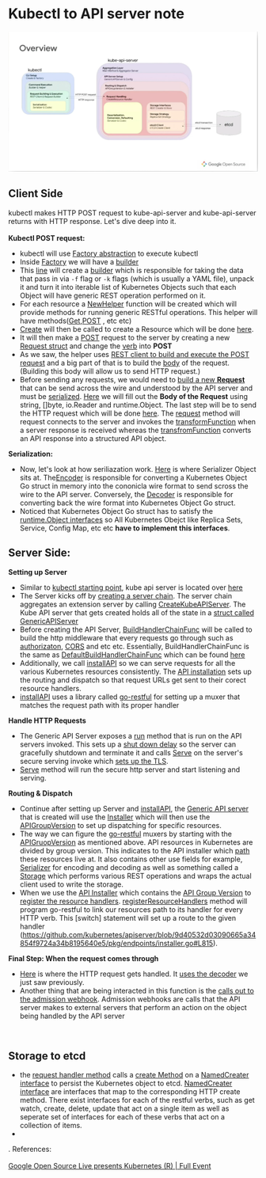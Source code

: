 # Kubectl to API server note
![API lifecycle](APIifecycle.png)


## Client Side
kubectl makes HTTP POST request to kube-api-server and kube-api-server returns with HTTP response. Let's dive deep into it. </br></br>
**Kubectl POST request:**
* kubectl will use [Factory abstraction](https://github.com/kubernetes/kubernetes/blob/7cea81ce34c4aa7d0e952d7f9957db254e3fbc83/staging/src/k8s.io/kubectl/pkg/cmd/util/factory.go#L40) to execute kubectl
* Inside [Factory](https://github.com/kubernetes/kubernetes/blob/7cea81ce34c4aa7d0e952d7f9957db254e3fbc83/staging/src/k8s.io/kubectl/pkg/cmd/util/factory.go#L40) we will have a [builder](https://github.com/kubernetes/kubernetes/blob/7cea81ce34c4aa7d0e952d7f9957db254e3fbc83/staging/src/k8s.io/kubectl/pkg/cmd/util/factory.go#L54) 
* This [line](https://github.com/kubernetes/kubernetes/blob/7cea81ce34c4aa7d0e952d7f9957db254e3fbc83/staging/src/k8s.io/kubectl/pkg/cmd/create/create.go#L252) will create a [builder](https://github.com/kubernetes/kubernetes/blob/7cea81ce34c4aa7d0e952d7f9957db254e3fbc83/staging/src/k8s.io/kubectl/pkg/cmd/util/factory.go#L54) which is responsible for taking the data that pass in via `-f` flag or `-k` flags (which is usually a YAML file), unpack it and turn it into iterable list of Kubernetes Objects such that each Object will have generic REST operation performed on it.
* For each resource a [NewHelper](https://github.com/kubernetes/kubernetes/blob/7cea81ce34c4aa7d0e952d7f9957db254e3fbc83/staging/src/k8s.io/kubectl/pkg/cmd/create/create.go#L286) function will be created which will provide methods for running generic RESTful operations. This helper will have methods([Get](https://github.com/kubernetes/kubernetes/blob/7cea81ce34c4aa7d0e952d7f9957db254e3fbc83/staging/src/k8s.io/cli-runtime/pkg/resource/helper.go#L78),[POST](https://github.com/kubernetes/kubernetes/blob/7cea81ce34c4aa7d0e952d7f9957db254e3fbc83/staging/src/k8s.io/cli-runtime/pkg/resource/helper.go#L167) , etc etc)
* [Create](https://github.com/kubernetes/kubernetes/blob/7cea81ce34c4aa7d0e952d7f9957db254e3fbc83/staging/src/k8s.io/kubectl/pkg/cmd/create/create.go#L289) will then be called to create a Resource which will be done [here](https://github.com/kubernetes/kubernetes/blob/d88d9ac3b4eff86de439d65558a918a4d5fe962d/staging/src/k8s.io/cli-runtime/pkg/resource/helper.go#L166). 
* It will then make a [POST](https://github.com/kubernetes/kubernetes/blob/d88d9ac3b4eff86de439d65558a918a4d5fe962d/staging/src/k8s.io/cli-runtime/pkg/resource/helper.go#L167) request to the server by creating a new [Request struct](https://github.com/kubernetes/kubernetes/blob/d88d9ac3b4eff86de439d65558a918a4d5fe962d/staging/src/k8s.io/client-go/rest/request.go#L118) and change the [verb](https://github.com/kubernetes/kubernetes/blob/d88d9ac3b4eff86de439d65558a918a4d5fe962d/staging/src/k8s.io/client-go/rest/request.go#L99) into **POST**
* As we saw, the helper uses [REST client to build and execute the POST request](https://github.com/kubernetes/kubernetes/blob/7cea81ce34c4aa7d0e952d7f9957db254e3fbc83/staging/src/k8s.io/cli-runtime/pkg/resource/helper.go#L167) and a big part of that is to build the [body](https://github.com/kubernetes/kubernetes/blob/7cea81ce34c4aa7d0e952d7f9957db254e3fbc83/staging/src/k8s.io/cli-runtime/pkg/resource/helper.go#L171) of the request. (Building this body will allow us to send HTTP request.)
* Before sending any requests, we would need to [build a new **Request**](https://github.com/kubernetes/kubernetes/blob/7cea81ce34c4aa7d0e952d7f9957db254e3fbc83/staging/src/k8s.io/client-go/rest/client.go#L170) that can be send across the wire and understood by the API server and must be [serialized](https://github.com/kubernetes/kubernetes/blob/d88d9ac3b4eff86de439d65558a918a4d5fe962d/staging/src/k8s.io/client-go/rest/request.go#L453). [Here](https://github.com/kubernetes/kubernetes/blob/d88d9ac3b4eff86de439d65558a918a4d5fe962d/staging/src/k8s.io/client-go/rest/request.go#L425) we will fill out the **Body of the Request** using string, []byte, io.Reader and runtime.Object. The last step will be to send the HTTP request which will be done [here](https://github.com/kubernetes/kubernetes/blob/d88d9ac3b4eff86de439d65558a918a4d5fe962d/staging/src/k8s.io/client-go/rest/request.go#L978). The [request](https://github.com/kubernetes/kubernetes/blob/7cea81ce34c4aa7d0e952d7f9957db254e3fbc83/staging/src/k8s.io/client-go/rest/request.go#L849) method will request connects to the server and invokes the [transformFunction](https://github.com/kubernetes/kubernetes/blob/d88d9ac3b4eff86de439d65558a918a4d5fe962d/staging/src/k8s.io/client-go/rest/request.go#L1006) when a server response is received whereas the [transfromFunction](https://github.com/kubernetes/kubernetes/blob/d88d9ac3b4eff86de439d65558a918a4d5fe962d/staging/src/k8s.io/client-go/rest/request.go#L1006) converts an API response into a structured API object. </br> 

**Serialization:** </br>
* Now, let's look at how seriliazation work. [Here](https://github.com/kubernetes/kubernetes/blob/d88d9ac3b4eff86de439d65558a918a4d5fe962d/staging/src/k8s.io/apimachinery/pkg/runtime/interfaces.go#L86) is where Serializer Object sits at. The[Encoder](https://github.com/kubernetes/kubernetes/blob/d88d9ac3b4eff86de439d65558a918a4d5fe962d/staging/src/k8s.io/apimachinery/pkg/runtime/interfaces.go#L52) is responsible for converting a Kubernetes Object Go struct in memory into the cononicla wire format to send scross the wire to the API server. Conversely, the [Decoder](https://github.com/kubernetes/kubernetes/blob/d88d9ac3b4eff86de439d65558a918a4d5fe962d/staging/src/k8s.io/apimachinery/pkg/runtime/interfaces.go#L73) is responsible for converting back the wire format into Kubernetes Object Go struct.
* Noticed that Kubernetes Object Go struct has to satisfy the [runtime.Object interfaces](https://github.com/kubernetes/apimachinery/blob/2456ebdaba229616fab2161a615148884b46644b/pkg/runtime/interfaces.go#L299) so All Kubernetes Obejct like Replica Sets, Service, Config Map, etc etc **have to implement this interfaces**.
 
 ## Server Side:
 **Setting up Server**
 * Similar to [kubectl starting point](https://github.com/kubernetes/kubernetes/blob/master/cmd/kubectl/kubectl.go#L35), kube api server is located over [here](https://github.com/kubernetes/kubernetes/blob/master/cmd/kube-apiserver/apiserver.go) 
 * The Server kicks off by [creating a server chain](https://github.com/kubernetes/kubernetes/blob/862aa6d3a0d75825bacf40fb314f48d5814ad871/cmd/kube-apiserver/app/server.go#L183). The server chain aggregates an extension server by calling [CreateKubeAPIServer](https://github.com/kubernetes/kubernetes/blob/862aa6d3a0d75825bacf40fb314f48d5814ad871/cmd/kube-apiserver/app/server.go#L296). The Kube API server that gets created holds all of the state in a [struct called GenericAPIServer](https://github.com/kubernetes/kubernetes/blob/862aa6d3a0d75825bacf40fb314f48d5814ad871/staging/src/k8s.io/apiserver/pkg/server/config.go#L552) 
 * Before creating the API Server, [BuildHandlerChainFunc](https://github.com/kubernetes/kubernetes/blob/862aa6d3a0d75825bacf40fb314f48d5814ad871/staging/src/k8s.io/apiserver/pkg/server/config.go#L548) will be called to build the http middleware that every requests go through such as [authorizaton](https://github.com/kubernetes/apiserver/blob/9d40532d03090665a34854f9724a34b8195640e5/pkg/server/config.go#L721), [CORS](https://github.com/kubernetes/apiserver/blob/9d40532d03090665a34854f9724a34b8195640e5/pkg/server/config.go#L748) and etc etc. Essentially, BuildHandlerChainFunc is the same as [DefaultBuildHandlerChainFunc](https://github.com/kubernetes/apiserver/blob/9d40532d03090665a34854f9724a34b8195640e5/pkg/server/config.go#L303) which can be found [here](https://github.com/kubernetes/apiserver/blob/9d40532d03090665a34854f9724a34b8195640e5/pkg/server/config.go#L719)
 * Additionally, we call [installAPI](https://github.com/kubernetes/apiserver/blob/9d40532d03090665a34854f9724a34b8195640e5/pkg/server/config.go#L699) so we can serve requests for all the various Kubernetes resources consistently. The [API installation](https://github.com/kubernetes/apiserver/blob/9d40532d03090665a34854f9724a34b8195640e5/pkg/server/config.go#L770) sets up the routing and dispatch so that request URLs get sent to their corect resource handlers.
 * [installAPI](https://github.com/kubernetes/apiserver/blob/9d40532d03090665a34854f9724a34b8195640e5/pkg/server/config.go#L770) uses a library called [go-restful](https://github.com/emicklei/go-restful) for setting up a muxer that matches the request path with its proper handler
 
 **Handle HTTP Requests**
 * The Generic API Server exposes a [run](https://github.com/kubernetes/kubernetes/blob/862aa6d3a0d75825bacf40fb314f48d5814ad871/staging/src/k8s.io/apiserver/pkg/server/genericapiserver.go#L322) method that is run on the API servers invoked. This sets up a [shut down delay](https://github.com/kubernetes/kubernetes/blob/862aa6d3a0d75825bacf40fb314f48d5814ad871/staging/src/k8s.io/apiserver/pkg/server/genericapiserver.go#L339) so the server can gracefully shutdown and terminate it and calls [Serve](https://github.com/kubernetes/kubernetes/blob/862aa6d3a0d75825bacf40fb314f48d5814ad871/staging/src/k8s.io/apiserver/pkg/server/genericapiserver.go#L384) on the server's secure serving invoke which [sets up the TLS](https://github.com/kubernetes/kubernetes/blob/862aa6d3a0d75825bacf40fb314f48d5814ad871/staging/src/k8s.io/apiserver/pkg/server/secure_serving.go#L152).
 * [Serve](https://github.com/kubernetes/kubernetes/blob/862aa6d3a0d75825bacf40fb314f48d5814ad871/staging/src/k8s.io/apiserver/pkg/server/secure_serving.go#L147) method will run the secure http server and start listening and serving. </br>
 
 **Routing & Dispatch**
 * Continue after setting up Server and [installAPI](https://github.com/kubernetes/apiserver/blob/9d40532d03090665a34854f9724a34b8195640e5/pkg/server/config.go#L699), the [Generic API server](https://github.com/kubernetes/kubernetes/blob/862aa6d3a0d75825bacf40fb314f48d5814ad871/staging/src/k8s.io/apiserver/pkg/server/config.go#L552) that is created will use the [Installer](https://github.com/kubernetes/apiserver/blob/9d40532d03090665a34854f9724a34b8195640e5/pkg/endpoints/installer.go#L57) which will then use the [APIGroupVersion](https://github.com/kubernetes/apiserver/blob/9d40532d03090665a34854f9724a34b8195640e5/pkg/endpoints/groupversion.go#L51) to set up dispatching for specific resources.
 * The way we can figure the [go-restful](https://github.com/emicklei/go-restful) muxers by starting with the [APIGruopVersion](ttps://github.com/kubernetes/apiserver/blob/9d40532d03090665a34854f9724a34b8195640e5/pkg/endpoints/groupversion.go#L51) as mentioned above. API resources in Kubernetes are divided by group version. This indicates to the API installer which [path](https://github.com/kubernetes/apiserver/blob/9d40532d03090665a34854f9724a34b8195640e5/pkg/endpoints/groupversion.go#L54) these resources live at. It also contains other use fields for example, [Serializer](https://github.com/kubernetes/apiserver/blob/9d40532d03090665a34854f9724a34b8195640e5/pkg/endpoints/groupversion.go#L74) for encoding and decoding as well as something called a [Storage](https://github.com/kubernetes/apiserver/blob/9d40532d03090665a34854f9724a34b8195640e5/pkg/endpoints/groupversion.go#L52) which performs various REST operations and wraps the actual client used to write the storage.
 * When we use the [API Installer](https://github.com/kubernetes/apiserver/blob/9d40532d03090665a34854f9724a34b8195640e5/pkg/endpoints/installer.go#L57) which contains the [API Group Version](https://github.com/kubernetes/apiserver/blob/9d40532d03090665a34854f9724a34b8195640e5/pkg/endpoints/installer.go#L58) to [register the resource handlers](https://github.com/kubernetes/apiserver/blob/9d40532d03090665a34854f9724a34b8195640e5/pkg/endpoints/installer.go#L114). [registerResourceHandlers](https://github.com/kubernetes/apiserver/blob/9d40532d03090665a34854f9724a34b8195640e5/pkg/endpoints/installer.go#L191) method
will program go-restful to link our resources path to its handler for every HTTP verb. This [switch] statement will set up a route to the given handler (https://github.com/kubernetes/apiserver/blob/9d40532d03090665a34854f9724a34b8195640e5/pkg/endpoints/installer.go#L815). </br>

**Final Step: When the request comes through**
* [Here](https://github.com/kubernetes/apiserver/blob/9d40532d03090665a34854f9724a34b8195640e5/pkg/endpoints/handlers/create.go#L50) is where the HTTP request gets handled. It [uses the decoder](https://github.com/kubernetes/apiserver/blob/9d40532d03090665a34854f9724a34b8195640e5/pkg/endpoints/handlers/create.go#L119) we just saw previously. 
* Another thing that are being interacted in this function is the [calls out to the admission webhook](https://github.com/kubernetes/apiserver/blob/9d40532d03090665a34854f9724a34b8195640e5/pkg/endpoints/handlers/create.go#L150). Admission webhooks are calls that the API server makes to external servers 
that perform an action on the object being handled by the API server
</br>

## Storage to etcd
* the [request handler method](https://github.com/kubernetes/apiserver/blob/9d40532d03090665a34854f9724a34b8195640e5/pkg/endpoints/handlers/create.go#L50) calls a [create Method](https://github.com/kubernetes/apiserver/blob/9d40532d03090665a34854f9724a34b8195640e5/pkg/endpoints/handlers/create.go#L150) on a [NamedCreater interface](https://github.com/kubernetes/apiserver/blob/9d40532d03090665a34854f9724a34b8195640e5/pkg/registry/rest/rest.go#L183) to persist the Kubernetes object to etcd. [NamedCreater interface](https://github.com/kubernetes/apiserver/blob/9d40532d03090665a34854f9724a34b8195640e5/pkg/registry/rest/rest.go#L183) are interfaces that map to the corresponding HTTP create method. There exist interfaces for each of the restful verbs, such as get watch, create, delete, update that act on a single item as well as seperate set of interfaces for each of these verbs that act on a collection of items.
* 
.
References: </br>
</br>
[Google Open Source Live presents Kubernetes (R) | Full Event](https://www.youtube.com/watch?v=60fnBk14ifc) <br>


